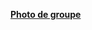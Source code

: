 [**Photo de groupe**](http://www.math.univ-toulouse.fr/top-geom-conf-2013/images/comb-group-photo.jpg)
